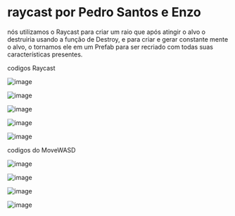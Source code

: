 # raycast por Pedro Santos e Enzo

nós utilizamos o Raycast para criar um raio que após atingir o alvo o destruiria usando a função de Destroy, e para criar e gerar constante mente o alvo, o tornamos ele em um Prefab para ser recriado com todas suas características presentes.

codigos Raycast

![image](https://github.com/user-attachments/assets/a293c6b9-d355-4742-a1f8-5f86be4df122)

![image](https://github.com/user-attachments/assets/5d3aefa4-96f7-4841-ab33-ee64977bb26d)

![image](https://github.com/user-attachments/assets/34ea1318-6c69-47bd-b08e-eb847d5af7ea)

![image](https://github.com/user-attachments/assets/cadd1030-b74f-4060-91f2-5f91d93bfc1c)

![image](https://github.com/user-attachments/assets/85366b54-c572-4670-a576-d50bb3e2520a)

codigos do MoveWASD

![image](https://github.com/user-attachments/assets/4f488718-e542-4ed9-b158-39b632617b34)

![image](https://github.com/user-attachments/assets/7b5128db-c4b6-4ae0-acfb-2b6d1e7e80c6)

![image](https://github.com/user-attachments/assets/24713dda-1bb2-4399-92b4-691cc2676ac3)

![image](https://github.com/user-attachments/assets/1317e316-7869-4d84-8460-8be6349025b8)
